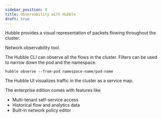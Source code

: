 ```yaml
---
sidebar_position: 9
title: Observability with Hubble
draft: true
---
```


Hubble provides a visual representation of packets flowing throughout the cluster.

Network observability tool.

The Hubble CLI can observe all the flows in the cluster. Filters can be used to narrow down the pod and the namespace.
```
hubble observe --from-pod namespace-name/pod-name
```

The Hubble UI visualizes traffic in the cluster as a service map.

The enterprise edition comes with features like
- Multi-tenant self-service access
- Historical flow and analytics data
- Built-in network policy editor